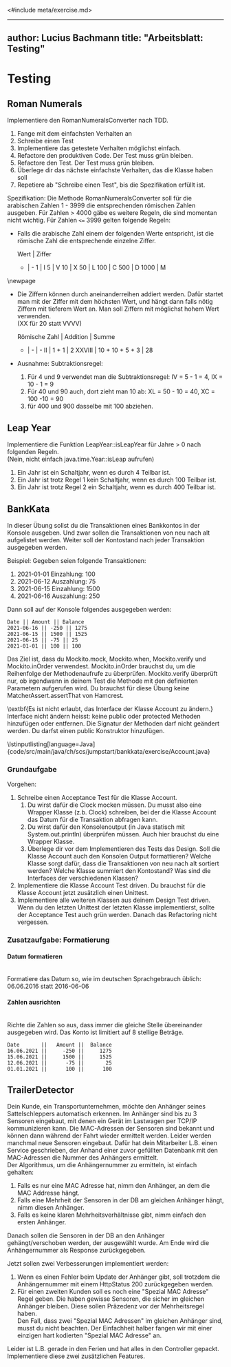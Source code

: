 <#include meta/exercise.md>

---
author: Lucius Bachmann
title: "Arbeitsblatt: Testing"
---

Testing
===================================

Roman Numerals
--------

Implementiere den RomanNumeralsConverter nach TDD.

1. Fange mit dem einfachsten Verhalten an
1. Schreibe einen Test
1. Implementiere das getestete Verhalten möglichst einfach.
1. Refactore den produktiven Code. Der Test muss grün bleiben.
1. Refactore den Test. Der Test muss grün bleiben.
1. Überlege dir das nächste einfachste Verhalten, das die Klasse haben soll
1. Repetiere ab "Schreibe einen Test", bis die Spezifikation erfüllt ist.

Spezifikation:
Die Methode RomanNumeralsConverter soll für die arabischen Zahlen 1 - 3999 die entsprechenden römischen Zahlen ausgeben.
Für Zahlen > 4000 gäbe es weitere Regeln, die sind momentan nicht wichtig.
Für Zahlen `<=` 3999 gelten folgende Regeln:

+ Falls die arabische Zahl einem der folgenden Werte entspricht, ist die römische Zahl die entsprechende einzelne Ziffer.
  
  Wert | Ziffer
  - | -
  1 | I
  5 | V
  10 | X
  50 | L
  100 | C
  500 | D
  1000 | M

\newpage
  
+ Die Ziffern können durch aneinanderreihen addiert werden. Dafür startet man mit der Ziffer mit dem höchsten Wert,
und hängt dann falls nötig Ziffern mit tieferem Wert an. Man soll Ziffern mit möglichst hohem Wert verwenden.  
(XX für 20 statt VVVV)
  
  Römische Zahl | Addition | Summe
  - | - | -
    II | 1 + 1 | 2
    XXVIII | 10 + 10 + 5 + 3 | 28
  
+ Ausnahme: Subtraktionsregel:
    1. Für 4 und 9 verwendet man die Subtraktionsregel: IV = 5 - 1 = 4, IX = 10 - 1 = 9
    1. Für 40 und 90 auch, dort zieht man 10 ab: XL = 50 - 10 = 40, XC = 100 -10 = 90
    1. für 400 und 900 dasselbe mit 100 abziehen.

Leap Year
--------

Implementiere die Funktion LeapYear::isLeapYear für Jahre > 0 nach folgenden Regeln.  
(Nein, nicht einfach java.time.Year::isLeap aufrufen)

1. Ein Jahr ist ein Schaltjahr, wenn es durch 4 Teilbar ist.
1. Ein Jahr ist trotz Regel 1 kein Schaltjahr, wenn es durch 100 Teilbar ist.
1. Ein Jahr ist trotz Regel 2 ein Schaltjahr, wenn es durch 400 Teilbar ist.

BankKata
--------

In dieser Übung sollst du die Transaktionen eines Bankkontos in der Konsole ausgeben.
Und zwar sollen die Transaktionen von neu nach alt aufgelistet werden.
Weiter soll der Kontostand nach jeder Transaktion ausgegeben werden.

Beispiel: Gegeben seien folgende Transaktionen:

1. 2021-01-01 Einzahlung: 100
1. 2021-06-12 Auszahlung: 75
1. 2021-06-15 Einzahlung: 1500
1. 2021-06-16 Auszahlung: 250

Dann soll auf der Konsole folgendes ausgegeben werden:

```shell
Date || Amount || Balance
2021-06-16 || -250 || 1275
2021-06-15 || 1500 || 1525
2021-06-15 || -75 || 25
2021-01-01 || 100 || 100
```

Das Ziel ist, dass du Mockito.mock, Mockito.when, Mockito.verify und Mockito.inOrder verwendest.
Mockito.inOrder brauchst du, um die Reihenfolge der Methodenaufrufe zu überprüfen. Mockito.verify überprüft nur,
ob irgendwann in deinem Test die Methode mit den definierten Parametern aufgerufen wird.
Du brauchst für diese Übung keine MatcherAssert.assertThat von Hamcrest.

\textbf{Es ist nicht erlaubt, das Interface der Klasse Account zu ändern.} Interface nicht ändern heisst: keine public oder
protected Methoden hinzufügen oder entfernen. Die Signatur der Methoden darf nicht geändert werden.
Du darfst einen public Konstruktor hinzufügen.

\lstinputlisting[language=Java]{code/src/main/java/ch/scs/jumpstart/bankkata/exercise/Account.java}

### Grundaufgabe

Vorgehen:

1. Schreibe einen Acceptance Test für die Klasse Account.
    1. Du wirst dafür die Clock mocken müssen. Du musst also eine Wrapper Klasse (z.b. Clock) schreiben,
    bei der die Klasse Account das Datum für die Transaktion abfragen kann.
    1. Du wirst dafür den Konsolenoutput (in Java statisch mit System.out.println) überprüfen müssen. Auch hier brauchst
    du eine Wrapper Klasse.
    1. Überlege dir vor dem Implementieren des Tests das Design. Soll die Klasse Account auch den Konsolen Output
    formattieren? Welche Klasse sorgt dafür, dass die Transaktionen von neu nach alt sortiert werden?
    Welche Klasse summiert den Kontostand? Was sind die Interfaces der verschiedenen Klassen?
1. Implementiere die Klasse Account Test driven. Du brauchst für die Klasse Account jetzt zusätzlich einen Unittest.
1. Implementiere alle weiteren Klassen aus deinem Design Test driven. Wenn du den letzten Unittest der letzten Klasse
implementierst, sollte der Acceptance Test auch grün werden. Danach das Refactoring nicht vergessen.

### Zusatzaufgabe: Formatierung

#### Datum formatieren
\
Formatiere das Datum so, wie im deutschen Sprachgebrauch üblich:  
06.06.2016 statt 2016-06-06

#### Zahlen ausrichten
\
Richte die Zahlen so aus, dass immer die gleiche Stelle übereinander ausgegeben wird.
Das Konto ist limitiert auf 8 stellige Beträge.

```shell
Date       ||   Amount ||  Balance
16.06.2021 ||     -250 ||     1275
15.06.2021 ||     1500 ||     1525
12.06.2021 ||      -75 ||       25
01.01.2021 ||      100 ||      100
```

TrailerDetector
--------

Dein Kunde, ein Transportunternehmen, möchte den Anhänger seines Sattelschleppers automatisch erkennen.
Im Anhänger sind bis zu 3 Sensoren eingebaut, mit denen ein Gerät im Lastwagen per TCP/IP kommunizieren kann.
Die MAC-Adressen der Sensoren sind bekannt und können dann während der Fahrt wieder ermittelt werden.
Leider werden manchmal neue Sensoren eingebaut.
Dafür hat dein Mitarbeiter L.B. einen Service geschrieben, der Anhand einer zuvor gefüllten Datenbank
mit den MAC-Adressen die Nummer des Anhängers ermittelt.  
Der Algorithmus, um die Anhängernummer zu ermitteln, ist einfach gehalten:  

1. Falls es nur eine MAC Adresse hat, nimm den Anhänger, an dem die MAC Addresse hängt.
2. Falls eine Mehrheit der Sensoren in der DB am gleichen Anhänger hängt, nimm diesen Anhänger.
3. Falls es keine klaren Mehrheitsverhältnisse gibt, nimm einfach den ersten Anhänger.

Danach sollen die Sensoren in der DB an den Anhänger gehängt/verschoben werden, der ausgewählt wurde.
Am Ende wird die Anhängernummer als Response zurückgegeben.

Jetzt sollen zwei Verbesserungen implementiert werden:

1. Wenn es einen Fehler beim Update der Anhänger gibt, soll trotzdem die Anhängernummer mit einem HttpStatus 200
zurückgegeben werden.
2. Für einen zweiten Kunden soll es noch eine "Spezial MAC Adresse" Regel geben. Die haben gewisse Sensoren,
die sicher im gleichen Anhänger bleiben. Diese sollen Präzedenz vor der Mehrheitsregel haben.  
Den Fall, dass zwei "Spezial MAC Adressen" im gleichen Anhänger sind, musst du nicht beachten.
Der Einfachheit halber fangen wir mit einer einzigen hart kodierten "Spezial MAC Adresse" an.

Leider ist L.B. gerade in den Ferien und hat alles in den Controller gepackt.
Implementiere diese zwei zusätzlichen Features.
